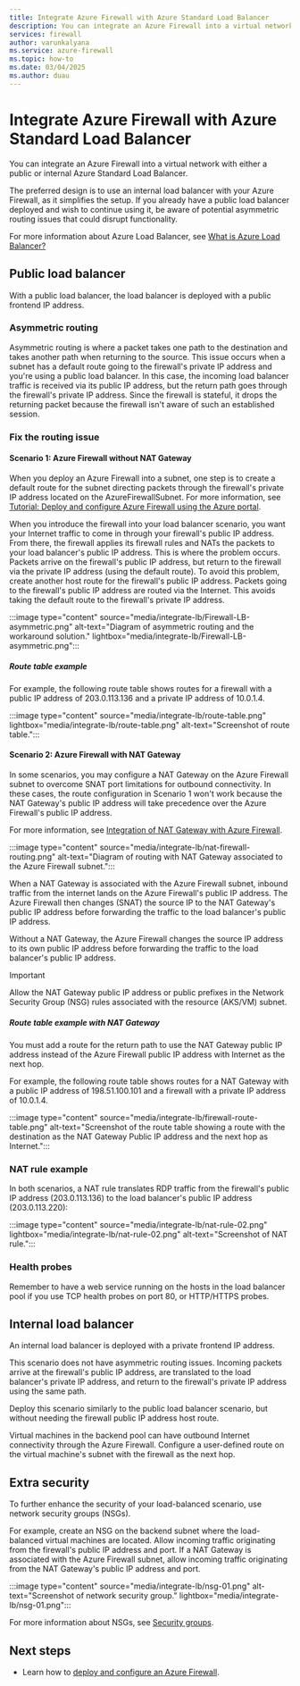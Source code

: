 ```yaml
---
title: Integrate Azure Firewall with Azure Standard Load Balancer
description: You can integrate an Azure Firewall into a virtual network with an Azure Standard Load Balancer (either public or internal).
services: firewall
author: varunkalyana
ms.service: azure-firewall
ms.topic: how-to
ms.date: 03/04/2025
ms.author: duau
---
```


# Integrate Azure Firewall with Azure Standard Load Balancer

You can integrate an Azure Firewall into a virtual network with either a public or internal Azure Standard Load Balancer.

The preferred design is to use an internal load balancer with your Azure Firewall, as it simplifies the setup. If you already have a public load balancer deployed and wish to continue using it, be aware of potential asymmetric routing issues that could disrupt functionality.

For more information about Azure Load Balancer, see [What is Azure Load Balancer?](../load-balancer/load-balancer-overview.md)

## Public load balancer

With a public load balancer, the load balancer is deployed with a public frontend IP address.

### Asymmetric routing

Asymmetric routing is where a packet takes one path to the destination and takes another path when returning to the source. This issue occurs when a subnet has a default route going to the firewall's private IP address and you're using a public load balancer. In this case, the incoming load balancer traffic is received via its public IP address, but the return path goes through the firewall's private IP address. Since the firewall is stateful, it drops the returning packet because the firewall isn't aware of such an established session.

### Fix the routing issue

#### Scenario 1: Azure Firewall without NAT Gateway

When you deploy an Azure Firewall into a subnet, one step is to create a default route for the subnet directing packets through the firewall's private IP address located on the AzureFirewallSubnet. For more information, see [Tutorial: Deploy and configure Azure Firewall using the Azure portal](tutorial-firewall-deploy-portal.md#create-a-default-route).

When you introduce the firewall into your load balancer scenario, you want your Internet traffic to come in through your firewall's public IP address. From there, the firewall applies its firewall rules and NATs the packets to your load balancer's public IP address. This is where the problem occurs. Packets arrive on the firewall's public IP address, but return to the firewall via the private IP address (using the default route).
To avoid this problem, create another host route for the firewall's public IP address. Packets going to the firewall's public IP address are routed via the Internet. This avoids taking the default route to the firewall's private IP address.

:::image type="content" source="media/integrate-lb/Firewall-LB-asymmetric.png" alt-text="Diagram of asymmetric routing and the workaround solution." lightbox="media/integrate-lb/Firewall-LB-asymmetric.png":::

##### Route table example

For example, the following route table shows routes for a firewall with a public IP address of 203.0.113.136 and a private IP address of 10.0.1.4.

:::image type="content" source="media/integrate-lb/route-table.png" lightbox="media/integrate-lb/route-table.png" alt-text="Screenshot of route table.":::

#### Scenario 2: Azure Firewall with NAT Gateway

In some scenarios, you may configure a NAT Gateway on the Azure Firewall subnet to overcome SNAT port limitations for outbound connectivity. In these cases, the route configuration in Scenario 1 won't work because the NAT Gateway's public IP address will take precedence over the Azure Firewall's public IP address.

For more information, see [Integration of NAT Gateway with Azure Firewall](../nat-gateway/tutorial-hub-spoke-nat-firewall.md).

:::image type="content" source="media/integrate-lb/nat-firewall-routing.png" alt-text="Diagram of routing with NAT Gateway associated to the Azure Firewall subnet.":::

When a NAT Gateway is associated with the Azure Firewall subnet, inbound traffic from the internet lands on the Azure Firewall's public IP address. The Azure Firewall then changes (SNAT) the source IP to the NAT Gateway's public IP address before forwarding the traffic to the load balancer's public IP address.

Without a NAT Gateway, the Azure Firewall changes the source IP address to its own public IP address before forwarding the traffic to the load balancer's public IP address.

> [!IMPORTANT]
> Allow the NAT Gateway public IP address or public prefixes in the Network Security Group (NSG) rules associated with the resource (AKS/VM) subnet.

##### Route table example with NAT Gateway

You must add a route for the return path to use the NAT Gateway public IP address instead of the Azure Firewall public IP address with Internet as the next hop.

For example, the following route table shows routes for a NAT Gateway with a public IP address of 198.51.100.101 and a firewall with a private IP address of 10.0.1.4.

:::image type="content" source="media/integrate-lb/firewall-route-table.png" alt-text="Screenshot of the route table showing a route with the destination as the NAT Gateway Public IP address and the next hop as Internet.":::

### NAT rule example

In both scenarios, a NAT rule translates RDP traffic from the firewall's public IP address (203.0.113.136) to the load balancer's public IP address (203.0.113.220):

:::image type="content" source="media/integrate-lb/nat-rule-02.png" lightbox="media/integrate-lb/nat-rule-02.png" alt-text="Screenshot of NAT rule.":::

### Health probes

Remember to have a web service running on the hosts in the load balancer pool if you use TCP health probes on port 80, or HTTP/HTTPS probes.

## Internal load balancer

An internal load balancer is deployed with a private frontend IP address.

This scenario does not have asymmetric routing issues. Incoming packets arrive at the firewall's public IP address, are translated to the load balancer's private IP address, and return to the firewall's private IP address using the same path.

Deploy this scenario similarly to the public load balancer scenario, but without needing the firewall public IP address host route.

Virtual machines in the backend pool can have outbound Internet connectivity through the Azure Firewall. Configure a user-defined route on the virtual machine's subnet with the firewall as the next hop.

## Extra security

To further enhance the security of your load-balanced scenario, use network security groups (NSGs).

For example, create an NSG on the backend subnet where the load-balanced virtual machines are located. Allow incoming traffic originating from the firewall's public IP address and port. If a NAT Gateway is associated with the Azure Firewall subnet, allow incoming traffic originating from the NAT Gateway's public IP address and port.

:::image type="content" source="media/integrate-lb/nsg-01.png" alt-text="Screenshot of network security group." lightbox="media/integrate-lb/nsg-01.png":::

For more information about NSGs, see [Security groups](../virtual-network/network-security-groups-overview.md).

## Next steps

- Learn how to [deploy and configure an Azure Firewall](tutorial-firewall-deploy-portal.md).